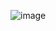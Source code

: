 ![image](https://github.com/samuelbozio/LandingPage-StarBucks/assets/82827007/692be770-bb29-4c4d-8ae9-1ba03ba5cff6)
